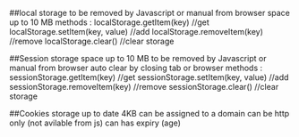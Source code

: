 ##local storage
to be removed by Javascript or manual from browser
space up to 10 MB
methods :
  localStorage.getItem(key) //get
  localStorage.setItem(key, value) //add
  localStorage.removeItem(key) //remove
  localStorage.clear() //clear storage

##Session storage
space up to 10 MB
to be removed by Javascript or manual from browser
auto clear by closing tab or browser
methods :
  sessionStorage.getItem(key) //get
  sessionStorage.setItem(key, value) //add
  sessionStorage.removeItem(key) //remove
  sessionStorage.clear() //clear storage


  ##Cookies 
  storage up to date 4KB
  can be assigned to a domain
  can be http only (not avilable from js)
  can has expiry (age)